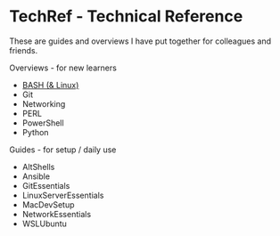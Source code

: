 # TechRef - Technical Reference

These are guides and overviews I have put together for colleagues and friends.

Overviews - for new learners

* [BASH (& Linux)](Overviews/BASH.md)
* Git
* Networking
* PERL
* PowerShell
* Python

Guides - for setup / daily use

* AltShells
* Ansible
* GitEssentials
* LinuxServerEssentials
* MacDevSetup
* NetworkEssentials
* WSLUbuntu
